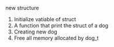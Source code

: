 new structure 
1. Initialize vatiable of struct
 2. A function that print the struct of  a dog
 4. Creating new dog
 6. Free all memory allocated by dog_t
